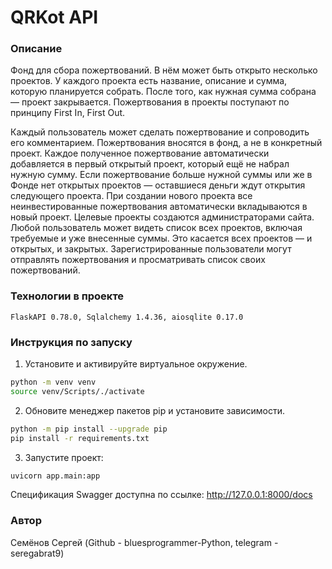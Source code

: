 # QRKot API


### Описание
Фонд для сбора пожертвований.
В нём может быть открыто несколько проектов. У каждого проекта есть название, описание
и сумма, которую планируется собрать. После того, как нужная сумма собрана — проект закрывается.
Пожертвования в проекты поступают по принципу First In, First Out.

Каждый пользователь может сделать пожертвование и сопроводить его комментарием.
Пожертвования вносятся в фонд, а не в конкретный проект. Каждое полученное пожертвование автоматически добавляется в первый открытый проект, который ещё не набрал нужную сумму. Если пожертвование больше нужной суммы или же в Фонде нет открытых проектов — оставшиеся деньги ждут открытия следующего проекта. При создании нового проекта все неинвестированные пожертвования автоматически вкладываются в новый проект.
Целевые проекты создаются администраторами сайта.
Любой пользователь может видеть список всех проектов, включая требуемые и уже внесенные суммы. Это касается всех проектов — и открытых, и закрытых.
Зарегистрированные пользователи могут отправлять пожертвования и просматривать список своих пожертвований. 

### Технологии в проекте
	FlaskAPI 0.78.0, Sqlalchemy 1.4.36, aiosqlite 0.17.0

### Инструкция по запуску
1. Установите и активируйте виртуальное окружение.
```bash
python -m venv venv
source venv/Scripts/./activate
```
2. Обновите менеджер пакетов pip и установите зависимости.
```bash
python -m pip install --upgrade pip
pip install -r requirements.txt
```
3. Запустите проект:
```bash
uvicorn app.main:app
```

Спецификация Swagger доступна по ссылке: http://127.0.0.1:8000/docs


### Автор
Семёнов Сергей (Github - bluesprogrammer-Python, telegram - seregabrat9)
